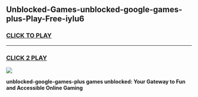 
## Unblocked-Games-unblocked-google-games-plus-Play-Free-iylu6
<h3>
<a href="https://premium76.site?title=unblocked-google-games-plus&ref=10A">CLICK TO PLAY</a></h3>
<hr>

<h3>
<a href="https://premium76.site?title=unblocked-google-games-plus&ref=10A">CLICK 2 PLAY</a>
  
</h3>

<a href="https://premium76.site?title=unblocked-google-games-plus&ref=10A"><img src="https://clearcache.store/games.png"></a>


**unblocked-google-games-plus games unblocked: Your Gateway to Fun and Accessible Online Gaming**
